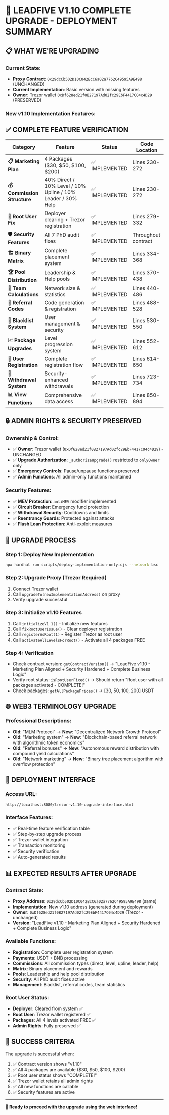 # 🚀 LEADFIVE V1.10 COMPLETE UPGRADE - DEPLOYMENT SUMMARY

## 📋 **WHAT WE'RE UPGRADING**

### **Current State:**
- **Proxy Contract**: `0x29dcCb502D10C042BcC6a02a7762C49595A9E498` (UNCHANGED)
- **Current Implementation**: Basic version with missing features
- **Owner**: Trezor wallet `0xDf628ed21f0B27197Ad02fc29EbF4417C04c4D29` (PRESERVED)

### **New v1.10 Implementation Features:**

## ✅ **COMPLETE FEATURE VERIFICATION**

| **Category** | **Feature** | **Status** | **Code Location** |
|--------------|-------------|------------|-------------------|
| **📋 Marketing Plan** | 4 Packages ($30, $50, $100, $200) | ✅ IMPLEMENTED | Lines 230-272 |
| **💰 Commission Structure** | 40% Direct / 10% Level / 10% Upline / 10% Leader / 30% Help | ✅ IMPLEMENTED | Lines 230-272 |
| **🔧 Root User Fix** | Deployer clearing + Trezor registration | ✅ IMPLEMENTED | Lines 279-332 |
| **🛡️ Security Features** | All 7 PhD audit fixes | ✅ IMPLEMENTED | Throughout contract |
| **🏗️ Binary Matrix** | Complete placement system | ✅ IMPLEMENTED | Lines 334-368 |
| **🏆 Pool Distribution** | Leadership & Help pools | ✅ IMPLEMENTED | Lines 370-438 |
| **👥 Team Calculations** | Network size & statistics | ✅ IMPLEMENTED | Lines 440-486 |
| **🔗 Referral Codes** | Code generation & registration | ✅ IMPLEMENTED | Lines 488-528 |
| **🚫 Blacklist System** | User management & security | ✅ IMPLEMENTED | Lines 530-550 |
| **📈 Package Upgrades** | Level progression system | ✅ IMPLEMENTED | Lines 552-612 |
| **👤 User Registration** | Complete registration flow | ✅ IMPLEMENTED | Lines 614-650 |
| **💸 Withdrawal System** | Security-enhanced withdrawals | ✅ IMPLEMENTED | Lines 723-734 |
| **📊 View Functions** | Comprehensive data access | ✅ IMPLEMENTED | Lines 850-894 |

## 🔒 **ADMIN RIGHTS & SECURITY PRESERVED**

### **Ownership & Control:**
- ✅ **Owner**: Trezor wallet (`0xDf628ed21f0B27197Ad02fc29EbF4417C04c4D29`) - UNCHANGED
- ✅ **Upgrade Authorization**: `_authorizeUpgrade()` restricted to `onlyOwner` only
- ✅ **Emergency Controls**: Pause/unpause functions preserved
- ✅ **Admin Functions**: All admin-only functions maintained

### **Security Features:**
- ✅ **MEV Protection**: `antiMEV` modifier implemented
- ✅ **Circuit Breaker**: Emergency fund protection
- ✅ **Withdrawal Security**: Cooldowns and limits
- ✅ **Reentrancy Guards**: Protected against attacks
- ✅ **Flash Loan Protection**: Anti-exploit measures

## 🎯 **UPGRADE PROCESS**

### **Step 1: Deploy New Implementation**
```bash
npx hardhat run scripts/deploy-implementation-only.cjs --network bsc
```

### **Step 2: Upgrade Proxy (Trezor Required)**
1. Connect Trezor wallet
2. Call `upgradeTo(newImplementationAddress)` on proxy
3. Verify upgrade successful

### **Step 3: Initialize v1.10 Features**
1. Call `initializeV1_1()` - Initialize new features
2. Call `fixRootUserIssue()` - Clear deployer registration
3. Call `registerAsRoot(1)` - Register Trezor as root user
4. Call `activateAllLevelsForRoot()` - Activate all 4 packages FREE

### **Step 4: Verification**
- Check contract version: `getContractVersion()` → "LeadFive v1.10 - Marketing Plan Aligned + Security Hardened + Complete Business Logic"
- Verify root status: `isRootUserFixed()` → Should return "Root user with all packages activated - COMPLETE!"
- Check packages: `getAllPackagePrices()` → [30, 50, 100, 200] USDT

## 🌐 **WEB3 TERMINOLOGY UPGRADE**

### **Professional Descriptions:**
- **Old**: "MLM Protocol" → **New**: "Decentralized Network Growth Protocol"
- **Old**: "Marketing system" → **New**: "Blockchain-based referral network with algorithmic token economics"
- **Old**: "Referral bonuses" → **New**: "Autonomous reward distribution with compound yield calculations"
- **Old**: "Network marketing" → **New**: "Binary tree placement algorithm with overflow protection"

## 🚀 **DEPLOYMENT INTERFACE**

### **Access URL:** 
```
http://localhost:8080/trezor-v1.10-upgrade-interface.html
```

### **Interface Features:**
- ✅ Real-time feature verification table
- ✅ Step-by-step upgrade process
- ✅ Trezor wallet integration
- ✅ Transaction monitoring
- ✅ Security verification
- ✅ Auto-generated results

## 📊 **EXPECTED RESULTS AFTER UPGRADE**

### **Contract State:**
- **Proxy Address**: `0x29dcCb502D10C042BcC6a02a7762C49595A9E498` (same)
- **Implementation**: New v1.10 address (generated during deployment)
- **Owner**: `0xDf628ed21f0B27197Ad02fc29EbF4417C04c4D29` (Trezor - unchanged)
- **Version**: "LeadFive v1.10 - Marketing Plan Aligned + Security Hardened + Complete Business Logic"

### **Available Functions:**
- **Registration**: Complete user registration system
- **Payments**: USDT + BNB processing
- **Commissions**: All commission types (direct, level, upline, leader, help)
- **Matrix**: Binary placement and rewards
- **Pools**: Leadership and help pool distribution
- **Security**: All PhD audit fixes active
- **Management**: Blacklist, referral codes, team statistics

### **Root User Status:**
- **Deployer**: Cleared from system ✅
- **Root User**: Trezor wallet registered ✅
- **Packages**: All 4 levels activated FREE ✅
- **Admin Rights**: Fully preserved ✅

## 🎉 **SUCCESS CRITERIA**

The upgrade is successful when:
1. ✅ Contract version shows "v1.10"
2. ✅ All 4 packages are available ($30, $50, $100, $200)
3. ✅ Root user status shows "COMPLETE!"
4. ✅ Trezor wallet retains all admin rights
5. ✅ All new functions are callable
6. ✅ Security features are active

---

**🔗 Ready to proceed with the upgrade using the web interface!**
